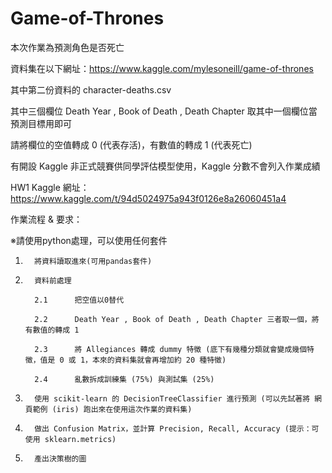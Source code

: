 # Game-of-Thrones

本次作業為預測角色是否死亡

資料集在以下網址：https://www.kaggle.com/mylesoneill/game-of-thrones

其中第二份資料的 character-deaths.csv

其中三個欄位 Death Year , Book of Death , Death Chapter 取其中一個欄位當預測目標用即可

請將欄位的空值轉成 0 (代表存活)，有數值的轉成 1 (代表死亡)


有開設 Kaggle 非正式競賽供同學評估模型使用，Kaggle 分數不會列入作業成績

HW1 Kaggle 網址：https://www.kaggle.com/t/94d5024975a943f0126e8a26060451a4


作業流程 & 要求：

※請使用python處理，可以使用任何套件
1.       將資料讀取進來(可用pandas套件)

2.       資料前處理

         2.1      把空值以0替代

         2.2      Death Year , Book of Death , Death Chapter 三者取一個，將有數值的轉成 1

         2.3      將 Allegiances 轉成 dummy 特徵 (底下有幾種分類就會變成幾個特徵，值是 0 或 1，本來的資料集就會再增加約 20 種特徵)

         2.4      亂數拆成訓練集 (75%) 與測試集 (25%) 

3.       使用 scikit-learn 的 DecisionTreeClassifier 進行預測 (可以先試著將 網頁範例 (iris) 跑出來在使用這次作業的資料集)

4.       做出 Confusion Matrix，並計算 Precision, Recall, Accuracy (提示：可使用 sklearn.metrics)

5.       產出決策樹的圖

